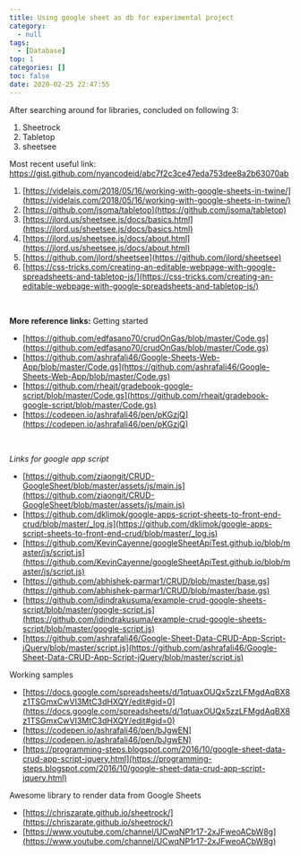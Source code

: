 ```yaml
---
title: Using google sheet as db for experimental project
category:
  - null
tags:
  - [Database]
top: 1
categories: []
toc: false
date: 2020-02-25 22:47:55
---
```


After searching around for libraries, concluded on following 3:
1. Sheetrock
2. Tabletop
3. sheetsee

Most recent useful link:
https://gist.github.com/nyancodeid/abc7f2c3ce47eda753dee8a2b63070ab
<br>



1. [https://videlais.com/2018/05/16/working-with-google-sheets-in-twine/](https://videlais.com/2018/05/16/working-with-google-sheets-in-twine/)
2. [https://github.com/jsoma/tabletop](https://github.com/jsoma/tabletop)
3. [https://jlord.us/sheetsee.js/docs/basics.html](https://jlord.us/sheetsee.js/docs/basics.html)
4. [https://jlord.us/sheetsee.js/docs/about.html](https://jlord.us/sheetsee.js/docs/about.html)
5. [https://github.com/jlord/sheetsee](https://github.com/jlord/sheetsee)
6. [https://css-tricks.com/creating-an-editable-webpage-with-google-spreadsheets-and-tabletop-js/](https://css-tricks.com/creating-an-editable-webpage-with-google-spreadsheets-and-tabletop-js/)
<br>

**More reference links:**
Getting started
- [https://github.com/edfasano70/crudOnGas/blob/master/Code.gs](https://github.com/edfasano70/crudOnGas/blob/master/Code.gs)
- [https://github.com/ashrafali46/Google-Sheets-Web-App/blob/master/Code.gs](https://github.com/ashrafali46/Google-Sheets-Web-App/blob/master/Code.gs)
- [https://github.com/rheajt/gradebook-google-script/blob/master/Code.gs](https://github.com/rheajt/gradebook-google-script/blob/master/Code.gs)
- [https://codepen.io/ashrafali46/pen/pKGzjQ](https://codepen.io/ashrafali46/pen/pKGzjQ)
<br>

*Links for google app script* 
- [https://github.com/ziaongit/CRUD-GoogleSheet/blob/master/assets/js/main.js](https://github.com/ziaongit/CRUD-GoogleSheet/blob/master/assets/js/main.js)
- [https://github.com/dklimok/google-apps-script-sheets-to-front-end-crud/blob/master/_log.js](https://github.com/dklimok/google-apps-script-sheets-to-front-end-crud/blob/master/_log.js)
- [https://github.com/KevinCayenne/googleSheetApiTest.github.io/blob/master/js/script.js](https://github.com/KevinCayenne/googleSheetApiTest.github.io/blob/master/js/script.js)
- [https://github.com/abhishek-parmar1/CRUD/blob/master/base.gs](https://github.com/abhishek-parmar1/CRUD/blob/master/base.gs)
- [https://github.com/idindrakusuma/example-crud-google-sheets-script/blob/master/google-script.js](https://github.com/idindrakusuma/example-crud-google-sheets-script/blob/master/google-script.js)
- [https://github.com/ashrafali46/Google-Sheet-Data-CRUD-App-Script-jQuery/blob/master/script.js](https://github.com/ashrafali46/Google-Sheet-Data-CRUD-App-Script-jQuery/blob/master/script.js)


Working samples
- [https://docs.google.com/spreadsheets/d/1qtuaxOUQx5zzLFMgdAqBX8z1TSGmxCwVI3MtC3dHXQY/edit#gid=0](https://docs.google.com/spreadsheets/d/1qtuaxOUQx5zzLFMgdAqBX8z1TSGmxCwVI3MtC3dHXQY/edit#gid=0)
- [https://codepen.io/ashrafali46/pen/bJgwEN](https://codepen.io/ashrafali46/pen/bJgwEN)
- [https://programming-steps.blogspot.com/2016/10/google-sheet-data-crud-app-script-jquery.html](https://programming-steps.blogspot.com/2016/10/google-sheet-data-crud-app-script-jquery.html)

Awesome library to render data from Google Sheets
- [https://chriszarate.github.io/sheetrock/](https://chriszarate.github.io/sheetrock/)
- [https://www.youtube.com/channel/UCwqNP1r17-2xJFweoACbW8g](https://www.youtube.com/channel/UCwqNP1r17-2xJFweoACbW8g)